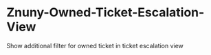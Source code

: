 # Znuny-Owned-Ticket-Escalation-View
 Show additional filter for owned ticket in ticket escalation view

